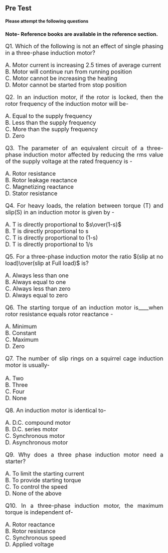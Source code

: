 ## Pre Test
#### Please attempt the following questions

### Note- Reference books are available in the reference section.

<div align="justify" style="font-size:18px;">

Q1. Which of the following is not an effect of single phasing in a three-phase induction motor?

A. Motor current is increasing 2.5 times of average current<br>
B. Motor will continue run from running position<br>
C. Motor cannot be increasing the heating<br>
D. Motor cannot be started from stop position<br>

Q2. In an induction motor, if the rotor is locked, then the rotor frequency of the induction motor will be-

A. Equal to the supply frequency<br>
B. Less than the supply frequency<br>
C. More than the supply frequency<br>
D. Zero <br>

Q3. The parameter of an equivalent circuit of a three-phase induction motor affected by reducing the rms value of the supply voltage at the rated frequency is -

A. Rotor resistance<br>
B. Rotor leakage reactance<br>
C. Magnetizing reactance<br>
D. Stator resistance<br>

Q4. For heavy loads, the relation between torque (T) and slip(S) in an induction motor is given by -

A. T is directly proportional to $s\over(1-s)$<br>
B. T is directly proportional to s<br>
C. T is directly proportional to (1-s)<br>
D. T is directly proportional to 1/s<br>

Q5. For a three-phase induction motor the ratio $(slip at no load)\over(slip at Full load)$ is? 

A. Always less than one<br>
B. Always equal to one<br>
C. Always less than zero<br>
D. Always equal to zero<br>

Q6. The starting torque of an induction motor is\_\_\_\_when rotor resistance equals rotor reactance -

A. Minimum<br>
B. Constant<br>
C. Maximum<br>
D. Zero<br>

Q7. The number of slip rings on a squirrel cage induction motor is usually-<br><br>
A. Two<br>
B. Three<br>
C. Four<br>
D. None<br>

Q8. An induction motor is identical to-

A. D.C. compound motor<br>
B. D.C. series motor<br>
C. Synchronous motor<br>
D. Asynchronous motor<br>

Q9. Why does a three phase induction motor need a starter?

A. To limit the starting current<br>
B. To provide starting torque<br>
C. To control the speed<br>
D. None of the above<br>

Q10. In a three-phase induction motor, the maximum torque is independent of-

A. Rotor reactance<br>
B. Rotor resistance<br>
C. Synchronous speed<br>
D. Applied voltage<br>
</div>